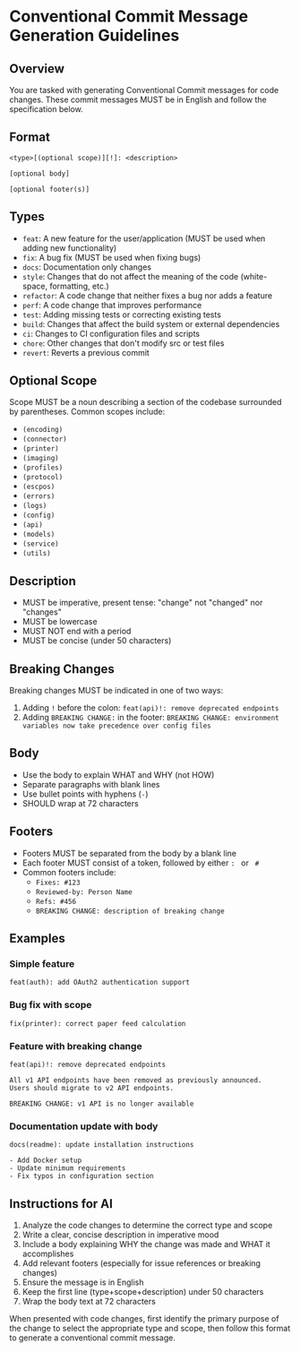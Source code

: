 # Conventional Commit Message Generation Guidelines

## Overview

You are tasked with generating Conventional Commit messages for code changes. These commit messages MUST be in English
and follow the specification below.

## Format

```
<type>[(optional scope)][!]: <description>

[optional body]

[optional footer(s)]
```

## Types

- `feat`: A new feature for the user/application (MUST be used when adding new functionality)
- `fix`: A bug fix (MUST be used when fixing bugs)
- `docs`: Documentation only changes
- `style`: Changes that do not affect the meaning of the code (white-space, formatting, etc.)
- `refactor`: A code change that neither fixes a bug nor adds a feature
- `perf`: A code change that improves performance
- `test`: Adding missing tests or correcting existing tests
- `build`: Changes that affect the build system or external dependencies
- `ci`: Changes to CI configuration files and scripts
- `chore`: Other changes that don't modify src or test files
- `revert`: Reverts a previous commit

## Optional Scope

Scope MUST be a noun describing a section of the codebase surrounded by parentheses. Common scopes include:

- `(encoding)`
- `(connector)`
- `(printer)`
- `(imaging)`
- `(profiles)`
- `(protocol)`
- `(escpos)`
- `(errors)`
- `(logs)`
- `(config)`
- `(api)`
- `(models)`
- `(service)`
- `(utils)`

## Description

- MUST be imperative, present tense: "change" not "changed" nor "changes"
- MUST be lowercase
- MUST NOT end with a period
- MUST be concise (under 50 characters)

## Breaking Changes

Breaking changes MUST be indicated in one of two ways:

1. Adding `!` before the colon: `feat(api)!: remove deprecated endpoints`
2. Adding `BREAKING CHANGE:` in the footer:
   `BREAKING CHANGE: environment variables now take precedence over config files`

## Body

- Use the body to explain WHAT and WHY (not HOW)
- Separate paragraphs with blank lines
- Use bullet points with hyphens (`-`)
- SHOULD wrap at 72 characters

## Footers

- Footers MUST be separated from the body by a blank line
- Each footer MUST consist of a token, followed by either `: ` or ` #`
- Common footers include:
    - `Fixes: #123`
    - `Reviewed-by: Person Name`
    - `Refs: #456`
    - `BREAKING CHANGE: description of breaking change`

## Examples

### Simple feature

```
feat(auth): add OAuth2 authentication support
```

### Bug fix with scope

```
fix(printer): correct paper feed calculation
```

### Feature with breaking change

```
feat(api)!: remove deprecated endpoints

All v1 API endpoints have been removed as previously announced.
Users should migrate to v2 API endpoints.

BREAKING CHANGE: v1 API is no longer available
```

### Documentation update with body

```
docs(readme): update installation instructions

- Add Docker setup
- Update minimum requirements
- Fix typos in configuration section
```

## Instructions for AI

1. Analyze the code changes to determine the correct type and scope
2. Write a clear, concise description in imperative mood
3. Include a body explaining WHY the change was made and WHAT it accomplishes
4. Add relevant footers (especially for issue references or breaking changes)
5. Ensure the message is in English
6. Keep the first line (type+scope+description) under 50 characters
7. Wrap the body text at 72 characters

When presented with code changes, first identify the primary purpose of the change to select the appropriate type and
scope, then follow this format to generate a conventional commit message.

```